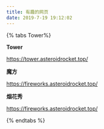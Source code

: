 ```yaml
---
title: 有趣的网页
date: 2019-7-19 19:12:02
---
```


{% tabs Tower%}

<!-- tab -->
**Tower**

https://tower.asteroidrocket.top/

<!-- endtab -->

<!-- tab -->
**魔方**

https://fireworks.asteroidrocket.top/

<!-- endtab -->

<!-- tab -->
**烟花秀**

https://fireworks.asteroidrocket.top/

<!-- endtab -->
{% endtabs %}


